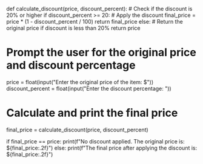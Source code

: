 def calculate_discount(price, discount_percent):
    # Check if the discount is 20% or higher
    if discount_percent >= 20:
        # Apply the discount
        final_price = price * (1 - discount_percent / 100)
        return final_price
    else:
        # Return the original price if discount is less than 20%
        return price

# Prompt the user for the original price and discount percentage
price = float(input("Enter the original price of the item: $"))
discount_percent = float(input("Enter the discount percentage: "))

# Calculate and print the final price
final_price = calculate_discount(price, discount_percent)

if final_price == price:
    print(f"No discount applied. The original price is: ${final_price:.2f}")
else:
    print(f"The final price after applying the discount is: ${final_price:.2f}")
